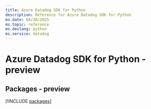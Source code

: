 ```yaml
---
title: Azure Datadog SDK for Python
description: Reference for Azure Datadog SDK for Python
ms.date: 04/30/2025
ms.topic: reference
ms.devlang: python
ms.service: datadog
---
```

# Azure Datadog SDK for Python - preview
## Packages - preview
[!INCLUDE [packages](datadog-index.md)]